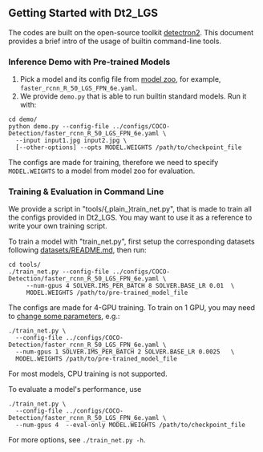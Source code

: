 ## Getting Started with Dt2_LGS

The codes are built on the open-source toolkit [detectron2](https://github.com/facebookresearch/detectron2/tree/main).
This document provides a brief intro of the usage of builtin command-line tools.

### Inference Demo with Pre-trained Models

1. Pick a model and its config file from
  [model zoo](MODEL_ZOO.md),
  for example, `faster_rcnn_R_50_LGS_FPN_6e.yaml`.
2. We provide `demo.py` that is able to run builtin standard models. Run it with:
```
cd demo/
python demo.py --config-file ../configs/COCO-Detection/faster_rcnn_R_50_LGS_FPN_6e.yaml \
  --input input1.jpg input2.jpg \
  [--other-options] --opts MODEL.WEIGHTS /path/to/checkpoint_file
```
The configs are made for training, therefore we need to specify `MODEL.WEIGHTS` to a model from model zoo for evaluation.


### Training & Evaluation in Command Line

We provide a script in "tools/{,plain_}train_net.py", that is made to train
all the configs provided in Dt2_LGS.
You may want to use it as a reference to write your own training script.

To train a model with "train_net.py", first
setup the corresponding datasets following
[datasets/README.md](./datasets/README.md),
then run:
```
cd tools/
./train_net.py --config-file ../configs/COCO-Detection/faster_rcnn_R_50_LGS_FPN_6e.yaml \
     --num-gpus 4 SOLVER.IMS_PER_BATCH 8 SOLVER.BASE_LR 0.01  \
     MODEL.WEIGHTS /path/to/pre-trained_model_file
```

The configs are made for 4-GPU training.
To train on 1 GPU, you may need to [change some parameters](https://arxiv.org/abs/1706.02677), e.g.:
```
./train_net.py \
  --config-file ../configs/COCO-Detection/faster_rcnn_R_50_LGS_FPN_6e.yaml \
  --num-gpus 1 SOLVER.IMS_PER_BATCH 2 SOLVER.BASE_LR 0.0025   \
  MODEL.WEIGHTS /path/to/pre-trained_model_file
```

For most models, CPU training is not supported.

To evaluate a model's performance, use
```
./train_net.py \
  --config-file ../configs/COCO-Detection/faster_rcnn_R_50_LGS_FPN_6e.yaml \
  --num-gpus 4  --eval-only MODEL.WEIGHTS /path/to/checkpoint_file
```
For more options, see `./train_net.py -h`.
